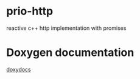 # prio-http
reactive c++ http implementation with promises

# Doxygen documentation

[doxydocs](https://littlemole.github.io/prio-http/index.html)